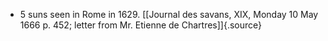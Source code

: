 ﻿- 5 suns seen in Rome in 1629. [\[Journal des savans, XIX, Monday 10 May 1666 p. 452; letter from Mr. Etienne de Chartres\]]{.source}
